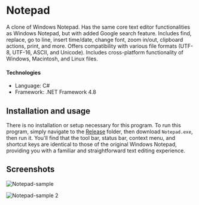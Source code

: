 # Notepad
A clone of Windows Notepad. Has the same core text editor functionalities as Windows Notepad,
but with added Google search feature. Includes find, replace, go to line, insert
time/date, change font, zoom in/out, clipboard actions, print, and more. Offers compatibility
with various file formats (UTF-8, UTF-16, ASCII, and Unicode). Includes cross-platform
functionality of Windows, Macintosh, and Linux files.

#### Technologies
- Language: C#
- Framework: .NET Framework 4.8

## Installation and usage
There is no installation or setup necessary for this program. To run this program, simply navigate to
the [Release](https://github.com/JulianOzelRose/Notepad/tree/master/Notepad/bin/x64/Release) folder,
then download ```Notepad.exe```, then run it. You'll find that the tool bar, status bar, context menu,
and shortcut keys are identical to those of the original Windows Notepad, providing you with a familiar
and straightforward text editing experience.

## Screenshots
![Notepad-sample](https://github.com/JulianOzelRose/Notepad/assets/95890436/20ce4450-f477-4630-872b-05ee1bebb95d)

![Notepad-sample 2](https://github.com/JulianOzelRose/Notepad/assets/95890436/7df24322-8bc3-4fbb-af06-7a7165719cc0)
